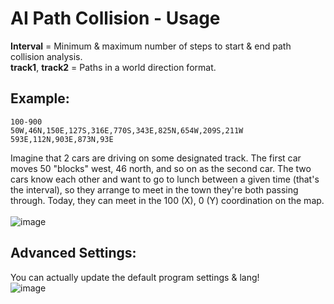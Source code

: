 # AI Path Collision - Usage

**Interval** = Minimum & maximum number of steps to start & end path collision analysis.
<br>
**track1**, **track2** = Paths in a world direction format.

## Example:
```
100-900
50W,46N,150E,127S,316E,770S,343E,825N,654W,209S,211W
593E,112N,903E,873N,93E
```

Imagine that 2 cars are driving on some designated track. The first car moves 50 "blocks" west, 46 north, and so on as the second car. The two cars know each other and want to go to lunch between a given time (that's the interval), so they arrange to meet in the town they're both passing through. Today, they can meet in the 100 (X), 0 (Y) coordination on the map.
<br><br>
![image](https://user-images.githubusercontent.com/56306485/181915706-28aa891b-8ee3-490b-98e2-c5fe98203baf.png)

## Advanced Settings:
You can actually update the default program settings & lang!
<br>
![image](https://user-images.githubusercontent.com/56306485/181915804-26cb9f97-acfe-46b7-8b7e-e1ca40f8f10e.png)
